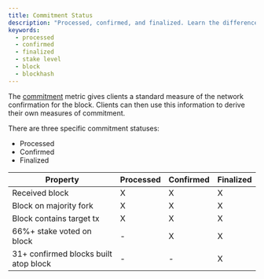```yaml
---
title: Commitment Status
description: "Processed, confirmed, and finalized. Learn the differences between the different commitment statuses on the Solana blockchain."
keywords:
  - processed
  - confirmed
  - finalized
  - stake level
  - block
  - blockhash
---
```


The [commitment](./../terminology.md#commitment) metric gives clients a standard measure of the network confirmation for the block. Clients can then use this information to derive their own measures of commitment.

There are three specific commitment statuses:

- Processed
- Confirmed
- Finalized

| Property                              | Processed | Confirmed | Finalized |
| ------------------------------------- | --------- | --------- | --------- |
| Received block                        | X         | X         | X         |
| Block on majority fork                | X         | X         | X         |
| Block contains target tx              | X         | X         | X         |
| 66%+ stake voted on block             | -         | X         | X         |
| 31+ confirmed blocks built atop block | -         | -         | X         |
